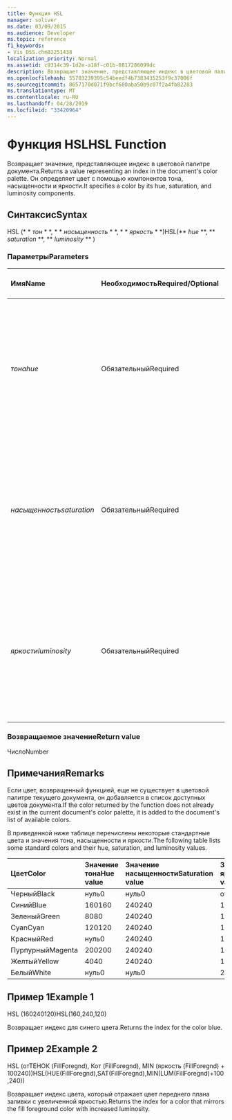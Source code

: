 ```yaml
---
title: Функция HSL
manager: soliver
ms.date: 03/09/2015
ms.audience: Developer
ms.topic: reference
f1_keywords:
- Vis_DSS.chm82251438
localization_priority: Normal
ms.assetid: c9314c39-1d2e-a18f-c01b-8817286099dc
description: Возвращает значение, представляющее индекс в цветовой палитре документа. Он определяет цвет с помощью компонентов тона, насыщенности и яркости.
ms.openlocfilehash: 55703239395c54beedf4b7383435253f9c37006f
ms.sourcegitcommit: 8657170d071f9bcf680aba50b9c07f2a4fb82283
ms.translationtype: MT
ms.contentlocale: ru-RU
ms.lasthandoff: 04/28/2019
ms.locfileid: "33420964"
---
```

# <a name="hsl-function"></a><span data-ttu-id="8256b-104">Функция HSL</span><span class="sxs-lookup"><span data-stu-id="8256b-104">HSL Function</span></span>

<span data-ttu-id="8256b-105">Возвращает значение, представляющее индекс в цветовой палитре документа.</span><span class="sxs-lookup"><span data-stu-id="8256b-105">Returns a value representing an index in the document's color palette.</span></span> <span data-ttu-id="8256b-106">Он определяет цвет с помощью компонентов тона, насыщенности и яркости.</span><span class="sxs-lookup"><span data-stu-id="8256b-106">It specifies a color by its hue, saturation, and luminosity components.</span></span>
  
## <a name="syntax"></a><span data-ttu-id="8256b-107">Синтаксис</span><span class="sxs-lookup"><span data-stu-id="8256b-107">Syntax</span></span>

<span data-ttu-id="8256b-108">HSL (\* \* *тон* \* \*, \* \* *насыщенность* \* \*, \* \* *яркость* \* \*)</span><span class="sxs-lookup"><span data-stu-id="8256b-108">HSL(\*\* *hue* \*\*, \*\* *saturation* \*\*, \*\* *luminosity* \*\* )</span></span> 
  
### <a name="parameters"></a><span data-ttu-id="8256b-109">Параметры</span><span class="sxs-lookup"><span data-stu-id="8256b-109">Parameters</span></span>

|<span data-ttu-id="8256b-110">**Имя**</span><span class="sxs-lookup"><span data-stu-id="8256b-110">**Name**</span></span>|<span data-ttu-id="8256b-111">**Необходимость**</span><span class="sxs-lookup"><span data-stu-id="8256b-111">**Required/Optional**</span></span>|<span data-ttu-id="8256b-112">**Тип данных**</span><span class="sxs-lookup"><span data-stu-id="8256b-112">**Data Type**</span></span>|<span data-ttu-id="8256b-113">**Описание**</span><span class="sxs-lookup"><span data-stu-id="8256b-113">**Description**</span></span>|
|:-----|:-----|:-----|:-----|
| <span data-ttu-id="8256b-114">_тона_</span><span class="sxs-lookup"><span data-stu-id="8256b-114">_hue_</span></span> <br/> |<span data-ttu-id="8256b-115">Обязательный</span><span class="sxs-lookup"><span data-stu-id="8256b-115">Required</span></span>  <br/> |<span data-ttu-id="8256b-116">**Number**</span><span class="sxs-lookup"><span data-stu-id="8256b-116">**Number**</span></span> <br/> |<span data-ttu-id="8256b-117">Оттенок цвета, выраженный как число в диапазоне от 0 до 239 включительно или выражение, результатом которого является такое число.</span><span class="sxs-lookup"><span data-stu-id="8256b-117">The color's hue, expressed as a number in the range 0 to 239, inclusive, or an expression that evaluates to such a number.</span></span>  <br/> |
| <span data-ttu-id="8256b-118">_насыщенность_</span><span class="sxs-lookup"><span data-stu-id="8256b-118">_saturation_</span></span> <br/> |<span data-ttu-id="8256b-119">Обязательный</span><span class="sxs-lookup"><span data-stu-id="8256b-119">Required</span></span>  <br/> |<span data-ttu-id="8256b-120">**Number**</span><span class="sxs-lookup"><span data-stu-id="8256b-120">**Number**</span></span> <br/> |<span data-ttu-id="8256b-121">Насыщенность цвета, выраженная в виде числа в диапазоне от 0 до 240 включительно или выражение, результатом которого является такое число.</span><span class="sxs-lookup"><span data-stu-id="8256b-121">The color's saturation, expressed as a number in the range 0 to 240, inclusive, or an expression that evaluates to such a number.</span></span>  <br/> |
| <span data-ttu-id="8256b-122">_яркости_</span><span class="sxs-lookup"><span data-stu-id="8256b-122">_luminosity_</span></span> <br/> |<span data-ttu-id="8256b-123">Обязательный</span><span class="sxs-lookup"><span data-stu-id="8256b-123">Required</span></span>  <br/> |<span data-ttu-id="8256b-124">**Number**</span><span class="sxs-lookup"><span data-stu-id="8256b-124">**Number**</span></span> <br/> | <span data-ttu-id="8256b-125">Яркость цвета, выраженная в виде числа в диапазоне от 0 до 240 включительно или выражение, результатом которого является такое число.</span><span class="sxs-lookup"><span data-stu-id="8256b-125">The color's luminosity, expressed as a number in the range 0 to 240, inclusive, or an expression that evaluates to such a number.</span></span>  <br/> |
   
### <a name="return-value"></a><span data-ttu-id="8256b-126">Возвращаемое значение</span><span class="sxs-lookup"><span data-stu-id="8256b-126">Return value</span></span>

<span data-ttu-id="8256b-127">Число</span><span class="sxs-lookup"><span data-stu-id="8256b-127">Number</span></span>
  
## <a name="remarks"></a><span data-ttu-id="8256b-128">Примечания</span><span class="sxs-lookup"><span data-stu-id="8256b-128">Remarks</span></span>

<span data-ttu-id="8256b-129">Если цвет, возвращенный функцией, еще не существует в цветовой палитре текущего документа, он добавляется в список доступных цветов документа.</span><span class="sxs-lookup"><span data-stu-id="8256b-129">If the color returned by the function does not already exist in the current document's color palette, it is added to the document's list of available colors.</span></span> 
  
<span data-ttu-id="8256b-130">В приведенной ниже таблице перечислены некоторые стандартные цвета и значения тона, насыщенности и яркости.</span><span class="sxs-lookup"><span data-stu-id="8256b-130">The following table lists some standard colors and their hue, saturation, and luminosity values.</span></span> 
  
|<span data-ttu-id="8256b-131">**Цвет**</span><span class="sxs-lookup"><span data-stu-id="8256b-131">**Color**</span></span>|<span data-ttu-id="8256b-132">**Значение тона**</span><span class="sxs-lookup"><span data-stu-id="8256b-132">**Hue value**</span></span>|<span data-ttu-id="8256b-133">**Значение насыщенности**</span><span class="sxs-lookup"><span data-stu-id="8256b-133">**Saturation value**</span></span>|<span data-ttu-id="8256b-134">**Значение яркости**</span><span class="sxs-lookup"><span data-stu-id="8256b-134">**Luminosity value**</span></span>|
|:-----|:-----|:-----|:-----|
|<span data-ttu-id="8256b-135">Черный</span><span class="sxs-lookup"><span data-stu-id="8256b-135">Black</span></span>  <br/> |<span data-ttu-id="8256b-136">нуль</span><span class="sxs-lookup"><span data-stu-id="8256b-136">0</span></span>  <br/> |<span data-ttu-id="8256b-137">нуль</span><span class="sxs-lookup"><span data-stu-id="8256b-137">0</span></span>  <br/> |<span data-ttu-id="8256b-138">открыт</span><span class="sxs-lookup"><span data-stu-id="8256b-138">24</span></span>  <br/> |
|<span data-ttu-id="8256b-139">Синий</span><span class="sxs-lookup"><span data-stu-id="8256b-139">Blue</span></span>  <br/> |<span data-ttu-id="8256b-140">160</span><span class="sxs-lookup"><span data-stu-id="8256b-140">160</span></span>  <br/> |<span data-ttu-id="8256b-141">240</span><span class="sxs-lookup"><span data-stu-id="8256b-141">240</span></span>  <br/> |<span data-ttu-id="8256b-142">120</span><span class="sxs-lookup"><span data-stu-id="8256b-142">120</span></span>  <br/> |
|<span data-ttu-id="8256b-143">Зеленый</span><span class="sxs-lookup"><span data-stu-id="8256b-143">Green</span></span>  <br/> |<span data-ttu-id="8256b-144">80</span><span class="sxs-lookup"><span data-stu-id="8256b-144">80</span></span>  <br/> |<span data-ttu-id="8256b-145">240</span><span class="sxs-lookup"><span data-stu-id="8256b-145">240</span></span>  <br/> |<span data-ttu-id="8256b-146">120</span><span class="sxs-lookup"><span data-stu-id="8256b-146">120</span></span>  <br/> |
|<span data-ttu-id="8256b-147">Cyan</span><span class="sxs-lookup"><span data-stu-id="8256b-147">Cyan</span></span>  <br/> |<span data-ttu-id="8256b-148">120</span><span class="sxs-lookup"><span data-stu-id="8256b-148">120</span></span>  <br/> |<span data-ttu-id="8256b-149">240</span><span class="sxs-lookup"><span data-stu-id="8256b-149">240</span></span>  <br/> |<span data-ttu-id="8256b-150">120</span><span class="sxs-lookup"><span data-stu-id="8256b-150">120</span></span>  <br/> |
|<span data-ttu-id="8256b-151">Красный</span><span class="sxs-lookup"><span data-stu-id="8256b-151">Red</span></span>  <br/> |<span data-ttu-id="8256b-152">нуль</span><span class="sxs-lookup"><span data-stu-id="8256b-152">0</span></span>  <br/> |<span data-ttu-id="8256b-153">240</span><span class="sxs-lookup"><span data-stu-id="8256b-153">240</span></span>  <br/> |<span data-ttu-id="8256b-154">120</span><span class="sxs-lookup"><span data-stu-id="8256b-154">120</span></span>  <br/> |
|<span data-ttu-id="8256b-155">Пурпурный</span><span class="sxs-lookup"><span data-stu-id="8256b-155">Magenta</span></span>  <br/> |<span data-ttu-id="8256b-156">200</span><span class="sxs-lookup"><span data-stu-id="8256b-156">200</span></span>  <br/> |<span data-ttu-id="8256b-157">240</span><span class="sxs-lookup"><span data-stu-id="8256b-157">240</span></span>  <br/> |<span data-ttu-id="8256b-158">120</span><span class="sxs-lookup"><span data-stu-id="8256b-158">120</span></span>  <br/> |
|<span data-ttu-id="8256b-159">Желтый</span><span class="sxs-lookup"><span data-stu-id="8256b-159">Yellow</span></span>  <br/> |<span data-ttu-id="8256b-160">40</span><span class="sxs-lookup"><span data-stu-id="8256b-160">40</span></span>  <br/> |<span data-ttu-id="8256b-161">240</span><span class="sxs-lookup"><span data-stu-id="8256b-161">240</span></span>  <br/> |<span data-ttu-id="8256b-162">120</span><span class="sxs-lookup"><span data-stu-id="8256b-162">120</span></span>  <br/> |
|<span data-ttu-id="8256b-163">Белый</span><span class="sxs-lookup"><span data-stu-id="8256b-163">White</span></span>  <br/> |<span data-ttu-id="8256b-164">нуль</span><span class="sxs-lookup"><span data-stu-id="8256b-164">0</span></span>  <br/> |<span data-ttu-id="8256b-165">нуль</span><span class="sxs-lookup"><span data-stu-id="8256b-165">0</span></span>  <br/> |<span data-ttu-id="8256b-166">240</span><span class="sxs-lookup"><span data-stu-id="8256b-166">240</span></span>  <br/> |
   
## <a name="example-1"></a><span data-ttu-id="8256b-167">Пример 1</span><span class="sxs-lookup"><span data-stu-id="8256b-167">Example 1</span></span>

<span data-ttu-id="8256b-168">HSL (160240120)</span><span class="sxs-lookup"><span data-stu-id="8256b-168">HSL(160,240,120)</span></span>
  
<span data-ttu-id="8256b-169">Возвращает индекс для синего цвета.</span><span class="sxs-lookup"><span data-stu-id="8256b-169">Returns the index for the color blue.</span></span>
  
## <a name="example-2"></a><span data-ttu-id="8256b-170">Пример 2</span><span class="sxs-lookup"><span data-stu-id="8256b-170">Example 2</span></span>

<span data-ttu-id="8256b-171">HSL (отТЕНОК (FillForegnd), Кот (FillForegnd), MIN (яркость (FillForegnd) + 100240))</span><span class="sxs-lookup"><span data-stu-id="8256b-171">HSL(HUE(FillForegnd),SAT(FillForegnd),MIN(LUM(FillForegnd)+100,240))</span></span>
  
<span data-ttu-id="8256b-172">Возвращает индекс цвета, который отражает цвет переднего плана заливки с увеличенной яркостью.</span><span class="sxs-lookup"><span data-stu-id="8256b-172">Returns the index for a color that mirrors the fill foreground color with increased luminosity.</span></span>
  

